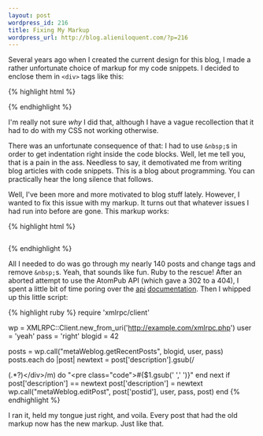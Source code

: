 ```yaml
---
layout: post
wordpress_id: 216
title: Fixing My Markup
wordpress_url: http://blog.alieniloquent.com/?p=216
---
```

Several years ago when I created the current design for this blog, I made a
rather unfortunate choice of markup for my code snippets. I decided to enclose
them in `<div>` tags like this:

{% highlight html %}
<div class="code"></div>
{% endhighlight %}

I'm really not sure _why_ I did that, although I have a vague recollection
that it had to do with my CSS not working otherwise.

There was an unfortunate consequence of that: I had to use `&nbsp;`s in order
to get indentation right inside the code blocks. Well, let me tell you, that
is a pain in the ass. Needless to say, it demotivated me from writing blog
articles with code snippets. This is a blog about programming. You can
practically hear the long silence that follows.

Well, I've been more and more motivated to blog stuff lately. However, I
wanted to fix this issue with my markup. It turns out that whatever issues I
had run into before are gone. This markup works:

{% highlight html %}
<pre class="code"></pre>
{% endhighlight %}

All I needed to do was go through my nearly 140 posts and change tags and
remove `&nbsp;`s. Yeah, that sounds like fun. Ruby to the rescue! After an
aborted attempt to use the AtomPub API (which gave a 302 to a 404), I spent a
little bit of time poring over the [api][1] [documentation][2]. Then I whipped
up this little script:

{% highlight ruby %}
require 'xmlrpc/client'

wp = XMLRPC::Client.new_from_uri('http://example.com/xmlrpc.php')
user = 'yeah'
pass = 'right'
blogid = 42

posts = wp.call("metaWeblog.getRecentPosts", blogid, user, pass)
posts.each do |post|
  newtext = post['description'].gsub(/<div class="code">(.*?)<\/div>/m) do
    "<pre class=\"code\">#{$1.gsub('&nbsp;',' ')}</pre>"
  end
  next if post['description'] == newtext
  post['description'] = newtext
  wp.call("metaWeblog.editPost", post['postid'], user, pass, post)
end
{% endhighlight %}

I ran it, held my tongue just right, and voila. Every post that had the old
markup now has the new markup. Just like that.

   [1]: http://codex.wordpress.org/XML-RPC_Support

   [2]: http://www.xmlrpc.com/metaWeblogApi

